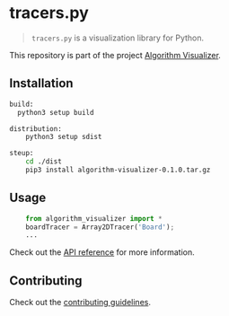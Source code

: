 # tracers.py

> `tracers.py` is a visualization library for Python.

This repository is part of the project [Algorithm Visualizer](https://github.com/algorithm-visualizer).

## Installation

```bash
build:
  python3 setup build

distribution:
    python3 setup sdist

steup:
    cd ./dist
    pip3 install algorithm-visualizer-0.1.0.tar.gz

```

## Usage

```python
    from algorithm_visualizer import *
    boardTracer = Array2DTracer('Board');
    ...
```

Check out the [API reference](https://github.com/algorithm-visualizer/algorithm-visualizer/wiki) for more information.

## Contributing

Check out the [contributing guidelines](https://github.com/algorithm-visualizer/tracers.py/blob/master/CONTRIBUTING.md).
